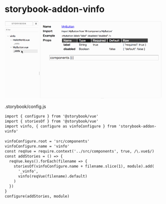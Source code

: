 # storybook-addon-vinfo

![Demo](https://github.com/miyanokomiya/storybook-addon-vinfo/blob/master/assets/demo.gif)

.storybook/config.js
```
import { configure } from '@storybook/vue'
import { storiesOf } from '@storybook/vue'
import vinfo, { configure as vinfoConfigure } from 'storybook-addon-vinfo'

vinfoConfigure.root = 'src/components'
vinfoConfigure.name = 'vinfo'
const reqVue = require.context('../src/components', true, /\.vue$/)
const addStories = () => {
  reqVue.keys().forEach(filename => {
    storiesOf(vinfoConfigure.name + filename.slice(1), module).add(
      '_vinfo',
      vinfo(reqVue(filename).default)
    )
  })
}
configure(addStories, module)

```
